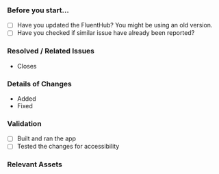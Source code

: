 ### Before you start...

- [ ] Have you updated the FluentHub? You might be using an old version.
- [ ] Have you checked if similar issue have already been reported?

### Resolved / Related Issues
<!--Items resolved/related issues by this PR.-->

- Closes 

### Details of Changes
<!--Add details of changes here.-->

- Added
- Fixed

### Validation
<!--How did you test these changes?-->

- [ ] Built and ran the app
- [ ] Tested the changes for accessibility

### Relevant Assets
<!--A list of assets (screenshots, mockups) relevant to this feature request.-->

